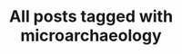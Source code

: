 ---
layout: tag
title: "All posts tagged with microarchaeology"
permalink: /weblog/tags/microarchaeology/
taxonomy: microarchaeology
---